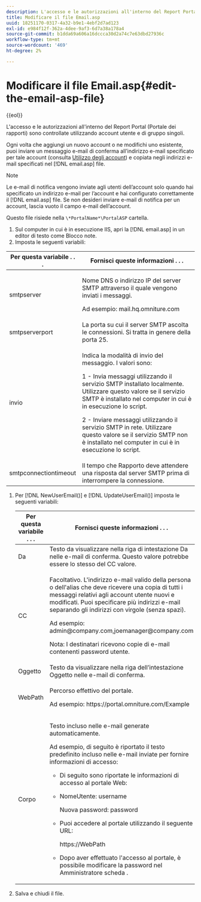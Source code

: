 ```yaml
---
description: L'accesso e le autorizzazioni all'interno del Report Portal (Portale dei rapporti) sono controllate utilizzando account utente e di gruppo singoli.
title: Modificare il file Email.asp
uuid: 18251170-0317-4a32-b9e1-4ebf2d7ad123
exl-id: e984f12f-362a-4dee-9af3-6d7a38a178a4
source-git-commit: b1dda69a606a16dccca30d2a74c7e63dbd27936c
workflow-type: tm+mt
source-wordcount: '469'
ht-degree: 2%

---
```


# Modificare il file Email.asp{#edit-the-email-asp-file}

{{eol}}

L&#39;accesso e le autorizzazioni all&#39;interno del Report Portal (Portale dei rapporti) sono controllate utilizzando account utente e di gruppo singoli.

Ogni volta che aggiungi un nuovo account o ne modifichi uno esistente, puoi inviare un messaggio e-mail di conferma all’indirizzo e-mail specificato per tale account (consulta [Utilizzo degli account](../../../home/c-rpt-oview/c-admin-rpt/c-work-accts/c-work-accts.md#concept-c933a1940bda4a3489d61d8af315e45d)) e copiata negli indirizzi e-mail specificati nel [!DNL email.asp] file.

>[!NOTE]
>
>Le e-mail di notifica vengono inviate agli utenti dell’account solo quando hai specificato un indirizzo e-mail per l’account e hai configurato correttamente il [!DNL email.asp] file. Se non desideri inviare e-mail di notifica per un account, lascia vuoto il campo e-mail dell’account.

Questo file risiede nella `\*PortalName*\PortalASP` cartella.

1. Sul computer in cui è in esecuzione IIS, apri la [!DNL email.asp] in un editor di testo come Blocco note.
1. Imposta le seguenti variabili:

<table id="table_44F52DA266364DF993C40678A28E0F0D">
 <thead>
  <tr>
   <th colname="col1" class="entry"> Per questa variabile . . . </th>
   <th colname="col2" class="entry"> Fornisci queste informazioni . . . </th>
  </tr>
 </thead>
 <tbody>
  <tr>
   <td colname="col1"> smtpserver </td>
   <td colname="col2"> <p>Nome DNS o indirizzo IP del server SMTP attraverso il quale vengono inviati i messaggi. </p> <p>Ad esempio: <span class="filepath"> mail.hq.omniture.com</span></p> </td>
  </tr>
  <tr>
   <td colname="col1"> smtpserverport </td>
   <td colname="col2"> La porta su cui il server SMTP ascolta le connessioni. Si tratta in genere della porta 25. </td>
  </tr>
  <tr>
   <td colname="col1"> invio </td>
   <td colname="col2"> <p>Indica la modalità di invio del messaggio. I valori sono: </p> <p>1 - Invia messaggi utilizzando il servizio SMTP installato localmente. Utilizzare questo valore se il servizio SMTP è installato nel computer in cui è in esecuzione lo script. </p> <p>2 - Inviare messaggi utilizzando il servizio SMTP in rete. Utilizzare questo valore se il servizio SMTP non è installato nel computer in cui è in esecuzione lo script. </p> </td>
  </tr>
  <tr>
   <td colname="col1"> smtpconnectiontimeout </td>
   <td colname="col2">Il tempo che <span class="wintitle"> Rapporto</span> deve attendere una risposta dal server SMTP prima di interrompere la connessione. </td>
  </tr>
 </tbody>
</table>

1. Per [!DNL NewUserEmail()] e [!DNL UpdateUserEmail()] imposta le seguenti variabili:

   <table id="table_91C5E36B84A94C4097EE5993592BE587">
   <thead>
   <tr>
      <th colname="col1" class="entry"> Per questa variabile . . . </th>
      <th colname="col2" class="entry"> Fornisci queste informazioni . . . </th>
   </tr>
   </thead>
   <tbody>
   <tr>
      <td colname="col1"> Da </td>
      <td colname="col2">Testo da visualizzare nella riga di intestazione Da nelle e-mail di conferma. Questo valore potrebbe essere lo stesso del <span class="wintitle"> CC</span> valore. </td>
   </tr>
   <tr>
      <td colname="col1"> CC </td>
      <td colname="col2"> <p>Facoltativo. L'indirizzo e-mail valido della persona o dell'alias che deve ricevere una copia di tutti i messaggi relativi agli account utente nuovi e modificati. Puoi specificare più indirizzi e-mail separando gli indirizzi con virgole (senza spazi). </p> <p>Ad esempio: <span class="filepath"> admin@company.com,joemanager@company.com</span></p> <p> <p>Nota: I destinatari ricevono copie di e-mail contenenti password utente. </p> </p> </td>
   </tr>
   <tr>
      <td colname="col1"> Oggetto </td>
      <td colname="col2"> Testo da visualizzare nella riga dell’intestazione Oggetto nelle e-mail di conferma. </td>
   </tr>
   <tr>
      <td colname="col1"> WebPath </td>
      <td colname="col2"> <p>Percorso effettivo del portale. </p> <p>Ad esempio: <span class="filepath"> https://portal.omniture.com/Example</span></p> </td>
   </tr>
   <tr>
      <td colname="col1"> Corpo </td>
      <td colname="col2"> <p>Testo incluso nelle e-mail generate automaticamente. </p> <p>Ad esempio, di seguito è riportato il testo predefinito incluso nelle e-mail inviate per fornire informazioni di accesso:
      <ul id="ul_7FF2E7399AB64D279EC5794AB02C9749">
      <li id="li_7CBCC5CFF9E04776BBC893278785AEE7">Di seguito sono riportate le informazioni di accesso al portale Web: </li>
      <li id="li_5346F0AB3568444B88117C295D8E99C5"><p>NomeUtente: username </p><p>Nuova password: password </p></li>
      <li id="li_B0D1FAE818BA42CF8546796800A1AA08"><p>Puoi accedere al portale utilizzando il seguente URL: </p><p><span class="filepath"> https://WebPath</span></p></li>
      <li id="li_7CD71EBDFA1D418F960040569CD511EB">Dopo aver effettuato l'accesso al portale, è possibile modificare la password nel <span class="wintitle"> Amministratore</span> scheda . </li>
      </ul></p> </td>
   </tr>
   </tbody>
   </table>

1. Salva e chiudi il file.
